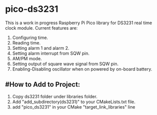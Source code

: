 # pico-ds3231
This is a work in progress Raspberry Pi Pico library for DS3231 real time clock module.
Current features are:
1. Configuring time.
2. Reading time.
3. Setting alarm 1 and alarm 2.
4. Setting alarm interrupt from SQW pin.
5. AM/PM mode.
6. Setting output of square wave signal from SQW pin.
7. Enabling-Disabling oscillator when on powered by on-board battery.

#How to Add to Project:
-
1. Copy ds3231 folder under libraries folder.
2. Add "add_subdirectory(ds3231)" to your CMakeLists.txt file.
3. add "pico_ds3231" in your CMake "target_link_libraries" line 
